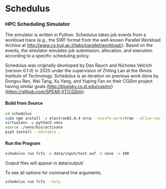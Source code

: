 # Schedulus

### HPC Scheduling Simulator

The simulator is written in Python. Schedulus takes job events from a workload trace (e.g., the SWF format from the well-known Parallel Workload Archive at http://www.cs.huji.ac.il/labs/parallel/workload/). Based on the events, the simulator emulates job submission, allocation, and execution according to a specific scheduling policy.

Schedulus was originally developed by Dan Rauch and Nicholas Velcich (version 0.1.0) in 2020 under the supervision of Zhiling Lan at the Illinois Institute of Technology. Schedulus is an iteration on previous work done by Dongxu Ren, Wei Tang, Xu Yang, and Yuping Fan on their CQSim project having similar goals (http://bluesky.cs.iit.edu/cqsim/) (https://github.com/SPEAR-IIT/CQSim).

#### Build from Source

```sh
cd schedulus
sudo npm install -g electron@1.8.4 orca --unsafe-perm=true --allow-root
virtualenv -p python3 venv
source ./venv/bin/activate
pip3 install --editable .
```

#### Run the Program

```sh
schedulus run fcfs -p data/input/test.swf -b none -n 100
```

Output files will appear in data/output/

To see all options for command line arguments,

```sh
schedulus run fcfs --help
```